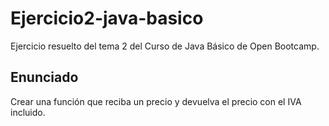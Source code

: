 # Ejercicio2-java-basico
Ejercicio resuelto del tema 2 del Curso de Java Básico de Open Bootcamp.
## Enunciado
Crear una función que reciba un precio y devuelva el precio con el IVA incluido.
